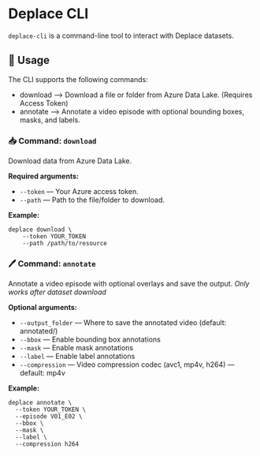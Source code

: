 # Deplace CLI 

`deplace-cli` is a command-line tool to interact with Deplace datasets. 

## 🚀 Usage

The CLI supports the following commands:

- download —> Download a file or folder from Azure Data Lake. (Requires Access Token)
- annotate —> Annotate a video episode with optional bounding boxes, masks, and labels.

### 📥 Command: `download`

Download data from Azure Data Lake.

**Required arguments:**
- `--token` — Your Azure access token.
- `--path` — Path to the file/folder to download.

**Example:**
```
deplace download \
    --token YOUR_TOKEN 
    --path /path/to/resource
```

### 🖊️ Command: `annotate`

Annotate a video episode with optional overlays and save the output. *Only works after dataset download*

**Optional arguments:**
- `--output_folder` — Where to save the annotated video (default: annotated/)
- `--bbox` — Enable bounding box annotations
- `--mask` — Enable mask annotations
- `--label` — Enable label annotations
- `--compression` — Video compression codec (avc1, mp4v, h264) — default: mp4v

**Example:**
```
deplace annotate \
  --token YOUR_TOKEN \
  --episode V01_E02 \
  --bbox \
  --mask \
  --label \
  --compression h264
```

